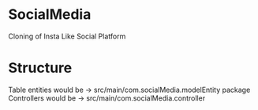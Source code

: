 # SocialMedia
Cloning of Insta Like Social Platform

# Structure
Table entities would be -> src/main/com.socialMedia.modelEntity package
Controllers would be -> src/main/com.socialMedia.controller
